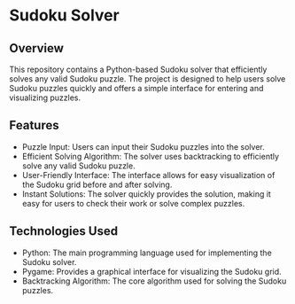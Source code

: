 # Sudoku Solver



## Overview
This repository contains a Python-based Sudoku solver that efficiently solves any valid Sudoku puzzle. The project is designed to help users solve Sudoku puzzles quickly and offers a simple interface for entering and visualizing puzzles.

## Features
- Puzzle Input: Users can input their Sudoku puzzles into the solver.
- Efficient Solving Algorithm: The solver uses backtracking to efficiently solve any valid Sudoku puzzle.
- User-Friendly Interface: The interface allows for easy visualization of the Sudoku grid before and after solving.
- Instant Solutions: The solver quickly provides the solution, making it easy for users to check their work or solve complex puzzles.

## Technologies Used
- Python: The main programming language used for implementing the Sudoku solver.
- Pygame: Provides a graphical interface for visualizing the Sudoku grid.
- Backtracking Algorithm: The core algorithm used for solving the Sudoku puzzles.
